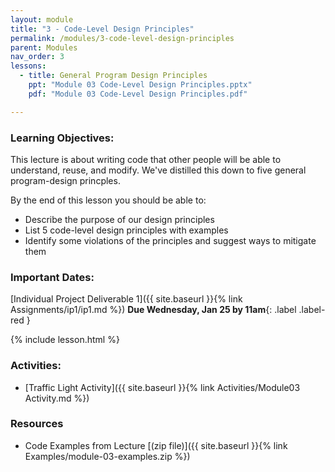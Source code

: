 ```yaml
---
layout: module
title: "3 - Code-Level Design Principles"
permalink: /modules/3-code-level-design-principles
parent: Modules
nav_order: 3
lessons: 
  - title: General Program Design Principles
    ppt: "Module 03 Code-Level Design Principles.pptx"
    pdf: "Module 03 Code-Level Design Principles.pdf"

---
```

### Learning Objectives:
This lecture is about writing code that other people will be able to understand, reuse, and modify.  We've distilled this down to five general program-design princples.

By the end of this lesson you should be able to:
* Describe the purpose of our design principles 
* List 5 code-level design principles with examples
* Identify some violations of the principles and suggest ways to mitigate them 

### Important Dates:
[Individual Project Deliverable 1]({{ site.baseurl }}{% link Assignments/ip1/ip1.md %}) **Due Wednesday, Jan 25 by 11am**{: .label .label-red }

{% include lesson.html %}

### Activities:
* [Traffic Light Activity]({{ site.baseurl }}{% link Activities/Module03 Activity.md %})

### Resources

* Code Examples from Lecture [(zip file)]({{ site.baseurl }}{% link Examples/module-03-examples.zip %}) 
